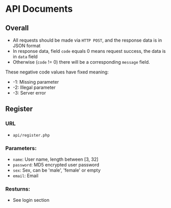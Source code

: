 # API Documents

## Overall

* All requests should be made via `HTTP POST`, and the response data is in JSON format
* In response data, field `code` equals 0 means request success, the data is in `data` field
* Otherwise (`code` != 0) there will be a corresponding `message` field.

These negative code values have fixed meaning:

* -1: Missing parameter
* -2: Illegal parameter
* -3: Server error

## Register

### URL

* `api/register.php`

### Parameters:

* `name`: User name, length between [3, 32]
* `password`: MD5 encrypted user password
* `sex`: Sex, can be 'male', 'female' or empty
* `email`: Email

### Resturns:

* See login section
